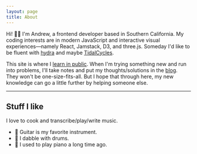 ```yaml
---
layout: page
title: About
---
```


Hi! 👋🏽 I'm Andrew, a frontend developer based in Southern California. My coding interests are in modern JavaScript and interactive visual experiences&mdash;namely React, Jamstack, D3, and three.js. Someday I'd like to be fluent with [hydra](https://hydra.ojack.xyz/) and maybe [TidalCycles](http://pages.tidalcycles.org/).

This site is where I [learn in public](https://www.swyx.io/writing/learn-in-public/). When I'm trying something new and run into problems, I'll take notes and put my thoughts/solutions in the [blog](/blog/). They won't be one-size-fits-all. But I hope that through here, my new knowledge can go a little further by helping someone else.

---

## Stuff I like

I love to cook and transcribe/play/write music.

- 🎸 Guitar is my favorite instrument.
- 🍗 I dabble with drums.
- 🎹 I used to play piano a long time ago.
